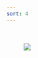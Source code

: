 ```yaml
---
sort: 4
---
```



<br />
<!-- 蓝 -->
<font color="#3399ff"></font>
<!-- 绿 --><!-- #33cc00 -->
<b><font color="#00B050"></font></b>
<!-- 橙 -->
<font color="#FF4500"></font>
<figure>
    <img src="./images/.JPG" width=px>
</figure>